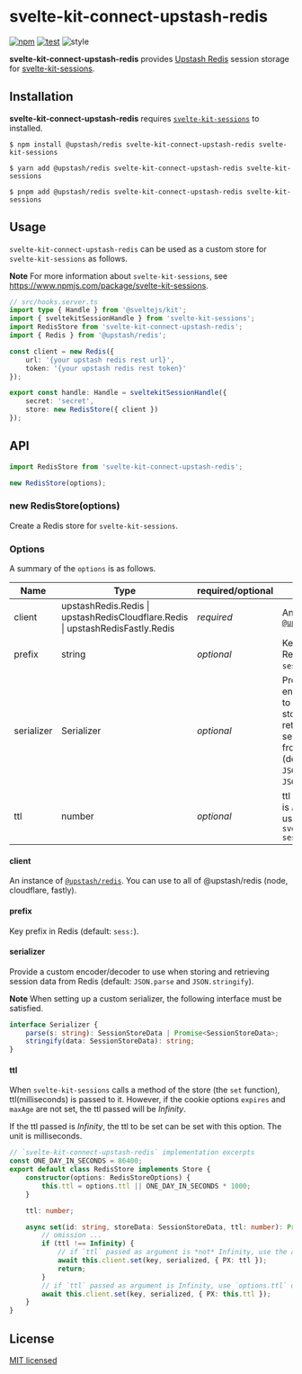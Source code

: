 # svelte-kit-connect-upstash-redis

[![npm](https://img.shields.io/npm/v/svelte-kit-connect-upstash-redis.svg)](https://www.npmjs.com/package/svelte-kit-connect-upstash-redis)
[![test](https://github.com/yutak23/svelte-kit-connect-upstash-redis/actions/workflows/test.yaml/badge.svg)](https://github.com/yutak23/svelte-kit-connect-upstash-redis/actions/workflows/test.yaml)
![style](https://img.shields.io/badge/code%20style-airbnb-ff5a5f.svg)

**svelte-kit-connect-upstash-redis** provides [Upstash Redis](https://upstash.com/docs/redis/overall/getstarted) session storage for [svelte-kit-sessions](https://www.npmjs.com/package/svelte-kit-sessions).

## Installation

**svelte-kit-connect-upstash-redis** requires [`svelte-kit-sessions`](https://www.npmjs.com/package/svelte-kit-sessions) to installed.

```console
$ npm install @upstash/redis svelte-kit-connect-upstash-redis svelte-kit-sessions

$ yarn add @upstash/redis svelte-kit-connect-upstash-redis svelte-kit-sessions

$ pnpm add @upstash/redis svelte-kit-connect-upstash-redis svelte-kit-sessions
```

## Usage

`svelte-kit-connect-upstash-redis` can be used as a custom store for `svelte-kit-sessions` as follows.

**Note** For more information about `svelte-kit-sessions`, see https://www.npmjs.com/package/svelte-kit-sessions.

```ts
// src/hooks.server.ts
import type { Handle } from '@sveltejs/kit';
import { sveltekitSessionHandle } from 'svelte-kit-sessions';
import RedisStore from 'svelte-kit-connect-upstash-redis';
import { Redis } from '@upstash/redis';

const client = new Redis({
	url: '{your upstash redis rest url}',
	token: '{your upstash redis rest token}'
});

export const handle: Handle = sveltekitSessionHandle({
	secret: 'secret',
	store: new RedisStore({ client })
});
```

## API

```ts
import RedisStore from 'svelte-kit-connect-upstash-redis';

new RedisStore(options);
```

### new RedisStore(options)

Create a Redis store for `svelte-kit-sessions`.

### Options

A summary of the `options` is as follows.

| Name       | Type                                                                           | required/optional | Description                                                                                                                               |
| ---------- | ------------------------------------------------------------------------------ | ----------------- | ----------------------------------------------------------------------------------------------------------------------------------------- |
| client     | upstashRedis.Redis \| upstashRedisCloudflare.Redis \| upstashRedisFastly.Redis | _required_        | An instance of [`@upstash/redis`](https://www.npmjs.com/package/@upstash/redis)                                                           |
| prefix     | string                                                                         | _optional_        | Key prefix in Redis (default: `sess:`).                                                                                                   |
| serializer | Serializer                                                                     | _optional_        | Provide a custom encoder/decoder to use when storing and retrieving session data from Redis (default: `JSON.parse` and `JSON.stringify`). |
| ttl        | number                                                                         | _optional_        | ttl to be used if ttl is _Infinity_ when used from `svelte-kit-sessions`                                                                  |

#### client

An instance of [`@upstash/redis`](https://www.npmjs.com/package/@upstash/redis). You can use to all of @upstash/redis (node, cloudflare, fastly).

#### prefix

Key prefix in Redis (default: `sess:`).

#### serializer

Provide a custom encoder/decoder to use when storing and retrieving session data from Redis (default: `JSON.parse` and `JSON.stringify`).

**Note** When setting up a custom serializer, the following interface must be satisfied.

```ts
interface Serializer {
	parse(s: string): SessionStoreData | Promise<SessionStoreData>;
	stringify(data: SessionStoreData): string;
}
```

#### ttl

When `svelte-kit-sessions` calls a method of the store (the `set` function), ttl(milliseconds) is passed to it. However, if the cookie options `expires` and `maxAge` are not set, the ttl passed will be _Infinity_.

If the ttl passed is _Infinity_, the ttl to be set can be set with this option. The unit is milliseconds.

```ts
// `svelte-kit-connect-upstash-redis` implementation excerpts
const ONE_DAY_IN_SECONDS = 86400;
export default class RedisStore implements Store {
	constructor(options: RedisStoreOptions) {
		this.ttl = options.ttl || ONE_DAY_IN_SECONDS * 1000;
	}

	ttl: number;

	async set(id: string, storeData: SessionStoreData, ttl: number): Promise<void> {
		// omission ...
		if (ttl !== Infinity) {
			// if `ttl` passed as argument is *not* Infinity, use the argument `ttl` as it is.
			await this.client.set(key, serialized, { PX: ttl });
			return;
		}
		// if `ttl` passed as argument is Infinity, use `options.ttl` or default.
		await this.client.set(key, serialized, { PX: this.ttl });
	}
}
```

## License

[MIT licensed](./LICENSE)
